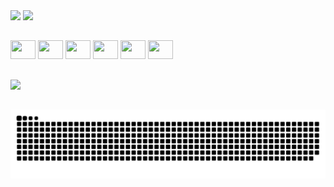 <div>
  <img height="180em" src="https://github-readme-stats-ten-navy-76.vercel.app/api?show_icons=true&icon_color=AAADFF&bg_color=282a36&title_color=AAEDFF&text_color=fff&username=gymgle&count_private=true" />
  <img height="180em" src="https://github-readme-stats-ten-navy-76.vercel.app/api/top-langs/?username=gymgle&layout=compact&bg_color=282a36&title_color=AAEDFF&text_color=fff&langs_count=8&exclude_repo=dash-gtk3" />  
</div>

##

<div>
  <img height="30" width="40" src="https://cdn.jsdelivr.net/gh/devicons/devicon/icons/go/go-original.svg" />
  <img height="30" width="40" src="https://cdn.jsdelivr.net/gh/devicons/devicon/icons/python/python-original.svg" />
  <img height="30" width="40" src="https://cdn.jsdelivr.net/gh/devicons/devicon/icons/java/java-original.svg" />
  <img height="30" width="40" src="https://cdn.jsdelivr.net/gh/devicons/devicon/icons/vuejs/vuejs-original.svg" />
  <img height="30" width="40" src="https://cdn.jsdelivr.net/gh/devicons/devicon/icons/javascript/javascript-original.svg" />
  <img height="30" width="40" src="https://cdn.jsdelivr.net/gh/devicons/devicon/icons/godot/godot-original.svg" />
</div>

##

<div>
  <a href = "https://leetcode.com/gymgle/"><img src="https://img.shields.io/badge/dynamic/json?style=for-the-badge&labelColor=black&color=%23ffa116&label=Solved&query=solvedOverTotal&url=https%3A%2F%2Fleetcode-badge.vercel.app%2Fapi%2Fusers%2Fgymgle&logo=leetcode&logoColor=yellow" target="_blanl"></a>
</div>

##

<div>
<picture>
  <source media="(prefers-color-scheme: dark)" srcset="https://github.com/gymgle/gymgle/blob/output/github-contribution-grid-snake-dark.svg">
  <source media="(prefers-color-scheme: light)" srcset="https://github.com/gymgle/gymgle/blob/output/github-contribution-grid-snake.svg">
  <img alt="github-snake" src="https://github.com/gymgle/gymgle/blob/output/github-contribution-grid-snake.svg">
</picture>
<div>
